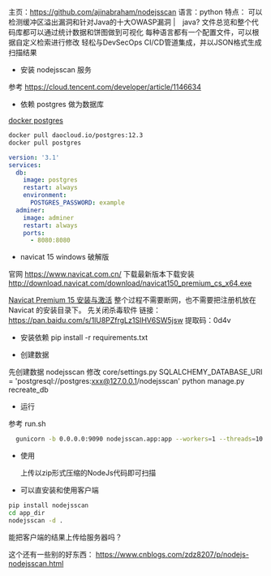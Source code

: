 主页：https://github.com/ajinabraham/nodejsscan
语言：python
特点：
    可以检测缓冲区溢出漏洞和针对Java的十大OWASP漏洞 |　java?
    文件总览和整个代码库都可以通过统计数据和饼图做到可视化
    每种语言都有一个配置文件，可以根据自定义检索进行修改
    轻松与DevSecOps CI/CD管道集成，并以JSON格式生成扫描结果

+ 安装 nodejsscan 服务

参考 <https://cloud.tencent.com/developer/article/1146634>

+ 依赖 postgres 做为数据库

[docker  postgres](https://hub.docker.com/_/postgres?tab=description)

```bash
docker pull daocloud.io/postgres:12.3
docker pull postgres
```

```yaml
version: '3.1'
services:
  db:
    image: postgres
    restart: always
    environment:
      POSTGRES_PASSWORD: example
  adminer:
    image: adminer
    restart: always
    ports:
      - 8080:8080
```

+ navicat 15 windows 破解版

官网 https://www.navicat.com.cn/ 下载最新版本下载安装
http://download.navicat.com/download/navicat150_premium_cs_x64.exe

[Navicat Premium 15 安装与激活](https://springboot.io/t/topic/1314)
整个过程不需要断网，也不需要把注册机放在 Navicat 的安装目录下。
先关闭杀毒软件
链接：https://pan.baidu.com/s/1lU8PZfrgLz1SIHV6SW5jsw
提取码：0d4v

+ 安装依赖
pip install -r requirements.txt

+ 创建数据

先创建数据 nodejsscan
修改 core/settings.py
SQLALCHEMY_DATABASE_URI = 'postgresql://postgres:xxx@127.0.0.1/nodejsscan'
python manage.py recreate_db

+ 运行

参考 run.sh
```bash
  gunicorn -b 0.0.0.0:9090 nodejsscan.app:app --workers=1 --threads=10 --timeout 1800
```

+ 使用

  上传以zip形式压缩的NodeJs代码即可扫描

+ 可以直安装和使用客户端

```bash
pip install nodejsscan
cd app_dir
nodejsscan -d .
```

能把客户端的结果上传给服务器吗？

这个还有一些别的好东西：
https://www.cnblogs.com/zdz8207/p/nodejs-nodejsscan.html